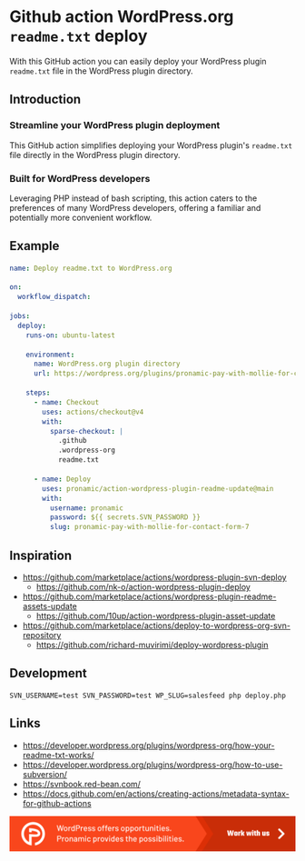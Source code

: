 # Github action WordPress.org `readme.txt` deploy

With this GitHub action you can easily deploy your WordPress plugin `readme.txt` file in the WordPress plugin directory.

## Introduction

### Streamline your WordPress plugin deployment

This GitHub action simplifies deploying your WordPress plugin's `readme.txt` file directly in the WordPress plugin directory.

### Built for WordPress developers

Leveraging PHP instead of bash scripting, this action caters to the preferences of many WordPress developers, offering a familiar and potentially more convenient workflow.

## Example

```yml
name: Deploy readme.txt to WordPress.org

on:
  workflow_dispatch:

jobs:
  deploy:
    runs-on: ubuntu-latest

    environment:
      name: WordPress.org plugin directory
      url: https://wordpress.org/plugins/pronamic-pay-with-mollie-for-contact-form-7/

    steps:
      - name: Checkout
        uses: actions/checkout@v4
        with:
          sparse-checkout: |
            .github
            .wordpress-org
            readme.txt

      - name: Deploy
        uses: pronamic/action-wordpress-plugin-readme-update@main
        with:
          username: pronamic
          password: ${{ secrets.SVN_PASSWORD }}
          slug: pronamic-pay-with-mollie-for-contact-form-7
```

## Inspiration

- https://github.com/marketplace/actions/wordpress-plugin-svn-deploy
  - https://github.com/nk-o/action-wordpress-plugin-deploy
- https://github.com/marketplace/actions/wordpress-plugin-readme-assets-update
  - https://github.com/10up/action-wordpress-plugin-asset-update
- https://github.com/marketplace/actions/deploy-to-wordpress-org-svn-repository
  - https://github.com/richard-muvirimi/deploy-wordpress-plugin

## Development

```
SVN_USERNAME=test SVN_PASSWORD=test WP_SLUG=salesfeed php deploy.php
```

## Links

- https://developer.wordpress.org/plugins/wordpress-org/how-your-readme-txt-works/
- https://developer.wordpress.org/plugins/wordpress-org/how-to-use-subversion/
- https://svnbook.red-bean.com/
- https://docs.github.com/en/actions/creating-actions/metadata-syntax-for-github-actions

[![Pronamic - Work with us](https://github.com/pronamic/brand-resources/blob/main/banners/pronamic-work-with-us-leaderboard-728x90%404x.png)](https://www.pronamic.eu/contact/)
